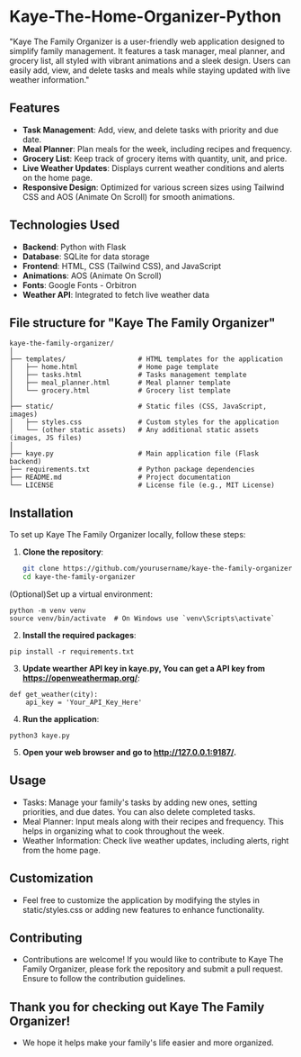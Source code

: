 # Kaye-The-Home-Organizer-Python
"Kaye The Family Organizer is a user-friendly web application designed to simplify family management. It features a task manager, meal planner, and grocery list, all styled with vibrant animations and a sleek design. Users can easily add, view, and delete tasks and meals while staying updated with live weather information."

## Features

- **Task Management**: Add, view, and delete tasks with priority and due date.
- **Meal Planner**: Plan meals for the week, including recipes and frequency.
- **Grocery List**: Keep track of grocery items with quantity, unit, and price.
- **Live Weather Updates**: Displays current weather conditions and alerts on the home page.
- **Responsive Design**: Optimized for various screen sizes using Tailwind CSS and AOS (Animate On Scroll) for smooth animations.

## Technologies Used

- **Backend**: Python with Flask
- **Database**: SQLite for data storage
- **Frontend**: HTML, CSS (Tailwind CSS), and JavaScript
- **Animations**: AOS (Animate On Scroll)
- **Fonts**: Google Fonts - Orbitron
- **Weather API**: Integrated to fetch live weather data

## File structure for "Kaye The Family Organizer"
```
kaye-the-family-organizer/
│
├── templates/                  # HTML templates for the application
│   ├── home.html               # Home page template
│   ├── tasks.html              # Tasks management template
│   ├── meal_planner.html       # Meal planner template
│   └── grocery.html            # Grocery list template
│
├── static/                     # Static files (CSS, JavaScript, images)
│   ├── styles.css              # Custom styles for the application
│   └── (other static assets)   # Any additional static assets (images, JS files)
│
├── kaye.py                     # Main application file (Flask backend)
├── requirements.txt            # Python package dependencies
├── README.md                   # Project documentation
└── LICENSE                     # License file (e.g., MIT License)
```

## Installation

To set up Kaye The Family Organizer locally, follow these steps:

1. **Clone the repository**:
   ```bash
   git clone https://github.com/yourusername/kaye-the-family-organizer.git
   cd kaye-the-family-organizer
(Optional)Set up a virtual environment:
 ```
python -m venv venv
source venv/bin/activate  # On Windows use `venv\Scripts\activate`
 ```
2. **Install the required packages**:
 ```
pip install -r requirements.txt
 ```
3. **Update wearther API key in kaye.py, You can get a API key from https://openweathermap.org/**:
```
def get_weather(city):
    api_key = 'Your_API_Key_Here'
```
4. **Run the application**:

 ```
python3 kaye.py
 ```
5. **Open your web browser and go to http://127.0.0.1:9187/.**

## Usage
- Tasks: Manage your family's tasks by adding new ones, setting priorities, and due dates. You can also delete completed tasks.
- Meal Planner: Input meals along with their recipes and frequency. This helps in organizing what to cook throughout the week.
- Weather Information: Check live weather updates, including alerts, right from the home page.

## Customization
- Feel free to customize the application by modifying the styles in static/styles.css or adding new features to enhance functionality.

## Contributing
- Contributions are welcome! If you would like to contribute to Kaye The Family Organizer, please fork the repository and submit a pull request. Ensure to follow the contribution guidelines.


## Thank you for checking out Kaye The Family Organizer! 
- We hope it helps make your family's life easier and more organized.





